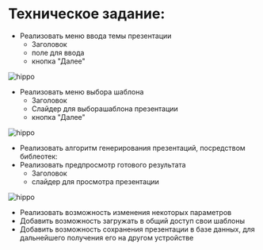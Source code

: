 # Техническое задание:
- Реализовать меню ввода темы презентации
  * Заголовок
  * поле для ввода
  * кнопка "Далее"

![hippo](tz/1.gif)
- Реализовать меню выбора шаблона
  * Заголовок
  * Слайдер для выборашаблона презентации
  * кнопка "Далее"

![hippo](tz/ScreenRecorderProject7.gif)
- Реализовать алгоритм генерирования презентаций, посредством библеотек:
- Реализовать предпросмотр готового результата
  * Заголовок
  * слайдер для просмотра презентации

![hippo](tz/4.gif)
- Реализовать возможность изменения некоторых параметров
- Добавить возможность загружать в общий доступ свои шаблоны
- Добавить возможность сохранения презентации в базе данных, для дальнейшего получения его на другом устройстве
